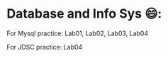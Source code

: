 # Database and Info Sys 😄:

For Mysql practice: Lab01, Lab02, Lab03, Lab04

For JDSC practice: Lab04
